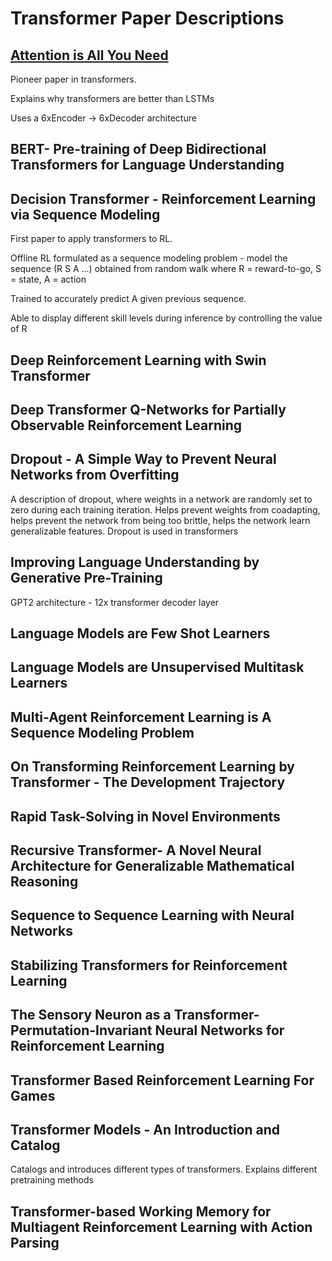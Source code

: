 # Transformer Paper Descriptions
## [Attention is All You Need](Attention%20is%20All%20You%20Need.pdf)
Pioneer paper in transformers. 

Explains why transformers are better than LSTMs

Uses a 6xEncoder -> 6xDecoder architecture
## BERT- Pre-training of Deep Bidirectional Transformers for Language Understanding
## Decision Transformer - Reinforcement Learning via Sequence Modeling
First paper to apply transformers to RL. 

Offline RL formulated as a sequence modeling problem - model the sequence (R S A ...) obtained from random walk where R = reward-to-go, S = state, A = action

Trained to accurately predict A given previous sequence.

Able to display different skill levels during inference by controlling the value of R
## Deep Reinforcement Learning with Swin Transformer
## Deep Transformer Q-Networks for Partially Observable Reinforcement Learning
## Dropout - A Simple Way to Prevent Neural Networks from Overfitting
A description of dropout, where weights in a network are randomly set to zero during each training iteration. Helps prevent weights from coadapting, helps prevent the network from being too brittle, helps the network learn generalizable features.
Dropout is used in transformers
## Improving Language Understanding by Generative Pre-Training
GPT2 architecture - 12x transformer decoder layer
## Language Models are Few Shot Learners
## Language Models are Unsupervised Multitask Learners
## Multi-Agent Reinforcement Learning is A Sequence Modeling Problem
## On Transforming Reinforcement Learning by Transformer - The Development Trajectory
## Rapid Task-Solving in Novel Environments
## Recursive Transformer- A Novel Neural Architecture for Generalizable Mathematical Reasoning
## Sequence to Sequence Learning with Neural Networks
## Stabilizing Transformers for Reinforcement Learning
## The Sensory Neuron as a Transformer- Permutation-Invariant Neural Networks for Reinforcement Learning
## Transformer Based Reinforcement Learning For Games
## Transformer Models - An Introduction and Catalog
Catalogs and introduces different types of transformers. 
Explains different pretraining methods
## Transformer-based Working Memory for Multiagent Reinforcement Learning with Action Parsing
